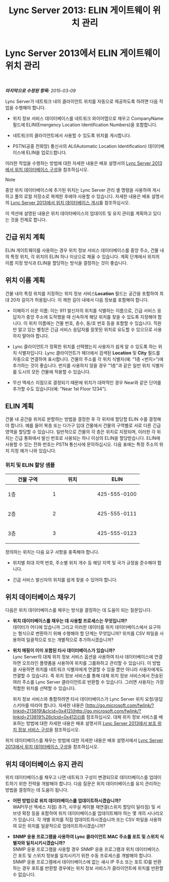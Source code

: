 ﻿---
title: 'Lync Server 2013: ELIN 게이트웨이 위치 관리'
TOCTitle: ELIN 게이트웨이 위치 관리
ms:assetid: ced79c13-4e7e-4034-95cd-6fc913f4f222
ms:mtpsurl: https://technet.microsoft.com/ko-kr/library/JJ205288(v=OCS.15)
ms:contentKeyID: 49305077
ms.date: 08/24/2015
mtps_version: v=OCS.15
ms.translationtype: HT
---

# Lync Server 2013에서 ELIN 게이트웨이 위치 관리

 

_**마지막으로 수정된 항목:** 2015-03-09_

Lync Server가 네트워크 내의 클라이언트 위치를 자동으로 제공하도록 하려면 다음 작업을 수행해야 합니다.

  - 위치 정보 서비스 데이터베이스를 네트워크 와이어맵으로 채우고 CompanyName 필드에 ELIN(Emergency Location Identification Numbers)을 포함합니다.

  - 네트워크의 클라이언트에서 사용할 수 있도록 위치를 게시합니다.

  - PSTN(공중 전화망) 통신사의 ALI(Automatic Location Identification) 데이터베이스에 ELIN을 업로드합니다.

이러한 작업을 수행하는 방법에 대한 자세한 내용은 배포 설명서의 [Lync Server 2013에서 위치 데이터베이스 구성](lync-server-2013-configure-the-location-database.md)을 참조하십시오.


> [!NOTE]
> 중앙 위치 데이터베이스에 추가된 위치는 Lync Server 관리 셸 명령을 사용하여 게시하고 풀의 로컬 저장소로 복제한 후에야 사용할 수 있습니다. 자세한 내용은 배포 설명서의 <A href="lync-server-2013-publish-the-location-database.md">Lync Server 2013에서 위치 데이터베이스 게시</A>를 참조하십시오.



이 섹션에 설명된 내용은 위치 데이터베이스의 업데이트 및 유지 관리를 계획하고 있다는 것을 전제로 합니다.

## 긴급 위치 계획

ELIN 게이트웨이를 사용하는 경우 위치 정보 서비스 데이터베이스를 중앙 주소, 건물 내의 특정 위치, 각 위치의 ELIN 하나 이상으로 채울 수 있습니다. 계획 단계에서 위치의 이름 지정 방식과 ELIN을 할당하는 방식을 결정하는 것이 좋습니다.

## 위치 이름 계획

건물 내의 특정 위치를 지정하는 위치 정보 서비스**Location** 필드는 공간을 포함하여 최대 20자 길이가 허용됩니다. 이 제한 길이 내에서 다음 정보를 포함해야 합니다.

  - 이해하기 쉬운 이름: 이는 911 발신자의 위치를 식별하는 이름으로, 긴급 서비스 응답자가 중앙 주소에 도착했을 때 신속하게 해당 위치를 찾을 수 있도록 지정해야 합니다. 이 위치 이름에는 건물 번호, 층수, 동/호 번호 등을 포함할 수 있습니다. 직원만 알고 있는 별칭은 긴급 서비스 응답자를 잘못된 위치로 유도할 수 있으므로 사용하지 말아야 합니다.

  - Lync 클라이언트가 정확한 위치를 선택했는지 사용자가 쉽게 알 수 있도록 하는 위치 식별자입니다. Lync 클라이언트가 헤더에서 검색된 **Location** 및 **City** 필드를 자동으로 연결하여 표시합니다. 건물의 주소를 각 위치 식별자(예: "1층 \<번지\>")에 추가하는 것이 좋습니다. 번지를 사용하지 않을 경우 "1층"과 같은 일반 위치 식별자를 도시의 모든 건물에 적용할 수 있습니다.

  - 무선 액세스 지점으로 결정되기 때문에 위치가 대략적인 경우 Near와 같은 단어를 추가할 수도 있습니다(예: "Near 1st Floor 1234").

## ELIN 계획

건물 내 공간을 위치로 분할하는 방법을 결정한 후 각 위치에 할당할 ELIN 수를 결정해야 합니다. 예를 들어 복층 또는 다가구 임대 건물에서 건물의 구역별로 서로 다른 긴급 영역을 할당할 수 있습니다. 일반적으로 건물의 각 층은 위치로 지정되며, 이러한 각 위치는 긴급 통화에서 발신 번호로 사용되는 하나 이상의 ELIN을 할당받습니다. ELIN에 사용할 수 있는 전화 번호는 PSTN 통신사에 문의하십시오. 다음 표에는 특정 주소의 위치 지정 예가 나와 있습니다.

### 위치 및 ELIN 할당 샘플

<table>
<colgroup>
<col style="width: 33%" />
<col style="width: 33%" />
<col style="width: 33%" />
</colgroup>
<thead>
<tr class="header">
<th>건물 구역</th>
<th>위치</th>
<th>ELIN</th>
</tr>
</thead>
<tbody>
<tr class="odd">
<td><p>1층</p></td>
<td><p>1</p></td>
<td><p>425-555-0100</p></td>
</tr>
<tr class="even">
<td><p>2층</p></td>
<td><p>2</p></td>
<td><p>425-555-0111</p></td>
</tr>
<tr class="odd">
<td><p>3층</p></td>
<td><p>3</p></td>
<td><p>425-555-0123</p></td>
</tr>
</tbody>
</table>


정의하는 위치는 다음 요구 사항을 충족해야 합니다.

  - 위치별 최대 지역 번호, 주소별 위치 개수 등 해당 지역 및 국가 규정을 준수해야 합니다.

  - 긴급 서비스 발신자의 위치를 쉽게 찾을 수 있어야 합니다.

## 위치 데이터베이스 채우기

다음은 위치 데이터베이스를 채우는 방식을 결정하는 데 도움이 되는 질문입니다.

  - **위치 데이터베이스를 채우는 데 사용할 프로세스는 무엇입니까?**  
    데이터가 어디에 있습니까 그리고 이러한 데이터를 위치 데이터베이스에서 요구하는 형식으로 변환하기 위해 수행해야 할 단계는 무엇입니까? 위치를 CSV 파일을 사용하여 일괄적으로 또는 개별적으로 추가하시겠습니까?

<!-- end list -->

  - **위치 매핑이 이미 포함된 타사 데이터베이스가 있습니까?**  
    Lync Server의 대체 위치 정보 서비스 옵션을 사용하여 타사 데이터베이스에 연결하면 오프라인 플랫폼을 사용하여 위치를 그룹화하고 관리할 수 있습니다. 이 방법을 사용하면 위치를 네트워크 식별자에게 연결할 수 있을 뿐만 아니라 사용자에게도 연결할 수 있습니다. 즉 위치 정보 서비스를 통해 대체 위치 정보 서비스에서 전송된 여러 주소를 Lync Server 클라이언트로 반환할 수 있습니다. 그러면 사용자는 가장 적합한 위치를 선택할 수 있습니다.
    
    위치 정보 서비스와 통합하려면 타사 데이터베이스가 Lync Server 위치 요청/응답 스키마를 따라야 합니다. 자세한 내용은 [http://go.microsoft.com/fwlink/?linkid=213819\&clcid=0x412](http://go.microsoft.com/fwlink/?linkid=213819%26clcid=0x412)()를 참조하십시오. 대체 위치 정보 서비스를 배포하는 방법에 대한 자세한 내용은 배포 설명서의 [Lync Server 2013에서 보조 위치 정보 서비스 구성](lync-server-2013-configure-a-secondary-location-information-service.md)을 참조하십시오.

위치 데이터베이스를 채우는 방법에 대한 자세한 내용은 배포 설명서에서 [Lync Server 2013에서 위치 데이터베이스 구성](lync-server-2013-configure-the-location-database.md)을 참조하십시오.

## 위치 데이터베이스 유지 관리

위치 데이터베이스를 채우고 나면 네트워크 구성이 변경되므로 데이터베이스를 업데이트하기 위한 전략을 개발해야 합니다. 다음 질문은 위치 데이터베이스를 유지 관리하는 방법을 결정하는 데 도움이 됩니다.

  - **어떤 방법으로 위치 데이터베이스를 업데이트하시겠습니까?**  
    WAP(무선 액세스 지점) 추가, 사무실 케이블 재연결(스위치 할당이 달라짐) 및 서브넷 확장 등을 포함하여 위치 데이터베이스를 업데이트해야 하는 몇 개의 시나리오가 있습니다. 각 개별 위치를 직접 업데이트하시겠습니까 또는 CSV 파일을 사용하여 모든 위치를 일괄적으로 업데이트하시겠습니까?

<!-- end list -->

  - **SNMP 응용 프로그램을 사용하여 Lync 클라이언트 MAC 주소를 포트 및 스위치 식별자와 일치시키시겠습니까?**  
    SNMP 응용 프로그램을 사용할 경우 SNMP 응용 프로그램과 위치 데이터베이스 간 포트 및 스위치 정보를 일치시키기 위한 수동 프로세스를 개발해야 합니다. SNMP 응용 프로그램에서 데이터베이스에 없는 섀시 IP 주소 또는 포트 ID를 반환하는 경우 포트를 반환할 경우에는 위치 정보 서비스가 클라이언트에 위치를 반환할 수 없습니다.

